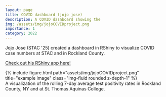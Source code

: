 ```yaml
---
layout: page
title: COVID dashboard (jojo jose)
description: A COVID dashboard showing the 
img: /assets/img/jojoCOVIDproject.png
importance: 1
category: 2022
---
```


Jojo Jose (STAC '25) created a dashboard in RShiny to visualize COVID case numbers at STAC and in Rockland County.

<a href="https://s75zjz-jojo-jose.shinyapps.io/TestingProj/">Check out his RShiny app here! <a>

<div class="row">
    <div class="col-sm mt-3 mt-md-0">
        {% include figure.html path="assets/img/jojoCOVIDproject.png" title="example image" class="img-fluid rounded z-depth-1" %}
    </div>
</div>
<div class="caption">
A visualization of the rolling 7-day average test positivity rates in Rockland County, NY and at St. Thomas Aquinas College.
</div>
